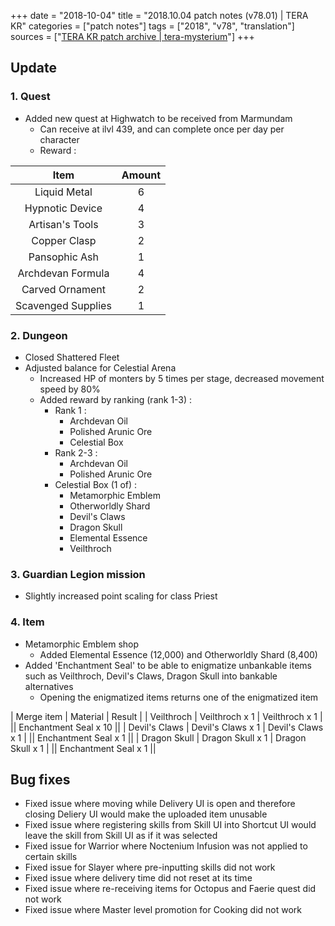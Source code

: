 +++
date = "2018-10-04"
title = "2018.10.04 patch notes (v78.01) | TERA KR"
categories = ["patch notes"]
tags = ["2018", "v78", "translation"]
sources = ["[TERA KR patch archive | tera-mysterium](/ko/patch/2018/v78-01)"]
+++

## Update

### **1.** Quest
- Added new quest at Highwatch to be received from Marmundam
  - Can receive at ilvl 439, and can complete once per day per character
  - Reward :

| Item | Amount |
| :-: | :-: |
| Liquid Metal | 6 |
| Hypnotic Device | 4 |
| Artisan's Tools | 3 |
| Copper Clasp | 2 |
| Pansophic Ash | 1 |
| Archdevan Formula | 4 |
| Carved Ornament | 2 |
| Scavenged Supplies | 1 |

### **2.** Dungeon
- Closed Shattered Fleet
- Adjusted balance for Celestial Arena
  - Increased HP of monters by 5 times per stage, decreased movement speed by 80%
  - Added reward by ranking (rank 1-3) :
    - Rank 1 :
      - Archdevan Oil
      - Polished Arunic Ore
      - Celestial Box
    - Rank 2-3 :
      - Archdevan Oil
      - Polished Arunic Ore
    - Celestial Box (1 of) :
      - Metamorphic Emblem
      - Otherworldly Shard
      - Devil's Claws
      - Dragon Skull
      - Elemental Essence
      - Veilthroch

### **3.** Guardian Legion mission
- Slightly increased point scaling for class Priest

### **4.** Item
- Metamorphic Emblem shop
  - Added Elemental Essence (12,000) and Otherworldly Shard (8,400)
- Added 'Enchantment Seal' to be able to enigmatize unbankable items such as Veilthroch, Devil's Claws, Dragon Skull into bankable alternatives
  - Opening the enigmatized items returns one of the enigmatized item

| Merge item | Material | Result |
| Veilthroch | Veilthroch x 1 | Veilthroch x 1 |
|| Enchantment Seal x 10 ||
| Devil's Claws | Devil's Claws x 1 | Devil's Claws x 1 |
|| Enchantment Seal x 1 ||
| Dragon Skull | Dragon Skull x 1 | Dragon Skull x 1 |
|| Enchantment Seal x 1 ||

## Bug fixes

- Fixed issue where moving while Delivery UI is open and therefore closing Deliery UI would make the uploaded item unusable
- Fixed issue where registering skills from Skill UI into Shortcut UI would leave the skill from Skill UI as if it was selected
- Fixed issue for Warrior where Noctenium Infusion was not applied to certain skills
- Fixed issue for Slayer where pre-inputting skills did not work
- Fixed issue where delivery time did not reset at its time
- Fixed issue where re-receiving items for Octopus and Faerie quest did not work
- Fixed issue where Master level promotion for Cooking did not work
